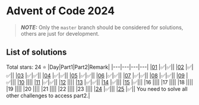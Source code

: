# Advent of Code 2024

> **_NOTE:_** Only the `master` branch should be considered for solutions, others are just for development.

## List of solutions

Total stars: 24 :star:
|Day|Part1|Part2|Remark|
|---|---|---|---|
|[01](days/01/README.md) |:white_check_mark:|:white_check_mark:||
|[02](days/02/README.md) |:white_check_mark:|:white_check_mark:||
|[03](days/03/README.md) |:white_check_mark:|:white_check_mark:||
|[04](days/04/README.md) |:white_check_mark:|:white_check_mark:||
|[05](days/05/README.md) |:white_check_mark:|:white_check_mark:||
|[06](days/06/README.md) |:white_check_mark:|:white_check_mark:||
|[07](days/07/README.md) |:white_check_mark:|:white_check_mark:||
|[08](days/08/README.md) |:white_check_mark:|:white_check_mark:||
|[09](days/09/README.md) |:white_check_mark:|||
|[10](days/10/README.md) ||||
|[11](days/11/README.md) |:white_check_mark:|:white_check_mark:||
|[12](days/12/README.md) ||||
|[13](days/13/README.md) |:white_check_mark:|:white_check_mark:||
|[14](days/14/README.md) |:white_check_mark:|||
|[15](days/15/README.md) |:white_check_mark:|||
|16 ||||
|17 ||||
|18 ||||
|19 ||||
|20 ||||
|21 ||||
|22 ||||
|23 ||||
|[24](days/24/README.md) |:white_check_mark:|||
|[25](days/25/README.md) |:white_check_mark:|| You need to solve all other challenges to access part2.|

